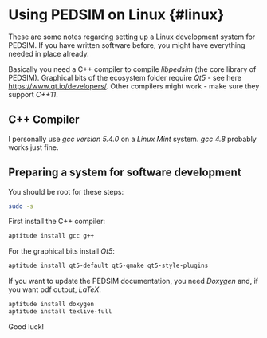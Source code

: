 Using PEDSIM on Linux {#linux}
=====================

These are some notes regardng setting up a Linux development system for PEDSIM. If you have written software before, you might have everything needed in place already.

Basically you need a C++ compiler to compile _libpedsim_ (the core library of PEDSIM). Graphical bits of the ecosystem folder require _Qt5_ - see here <a href="https://www.qt.io/developers/">https://www.qt.io/developers/</a>. Other compilers might work - make sure they support *C++11*.


## C++ Compiler

I personally use _gcc version 5.4.0_ on a _Linux Mint_ system. _gcc 4.8_ probably works just fine. 

## Preparing a system for software development

You should be root for these steps:
~~~~ .sh
sudo -s
~~~~

First install the C++ compiler:
~~~~ .sh
aptitude install gcc g++ 
~~~~

For the graphical bits install _Qt5_:
~~~~ .sh
aptitude install qt5-default qt5-qmake qt5-style-plugins
~~~~


If you want to update the PEDSIM documentation, you need _Doxygen_ and, if you want pdf output, _LaTeX_:
~~~~ .sh
aptitude install doxygen
aptitude install texlive-full
~~~~


Good luck!
